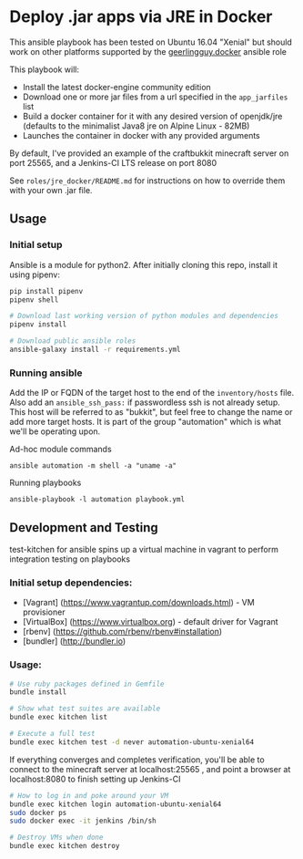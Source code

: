 # Deploy .jar apps via JRE in Docker

This ansible playbook has been tested on Ubuntu 16.04 "Xenial" but should work
on other platforms supported by the
[geerlingguy.docker](https://github.com/geerlingguy/ansible-role-docker/blob/master/meta/main.yml)
ansible role

This playbook will:
 * Install the latest docker-engine community edition
 * Download one or more jar files from a url specified in the `app_jarfiles` list
 * Build a docker container for it with any desired version of openjdk/jre
   (defaults to the minimalist Java8 jre on Alpine Linux - 82MB)
 * Launches the container in docker with any provided arguments

By default, I've provided an example of the craftbukkit minecraft server on port
25565, and a Jenkins-CI LTS release on port 8080

See `roles/jre_docker/README.md` for instructions on how to override them with
your own .jar file.

## Usage

### Initial setup

Ansible is a module for python2. After initially cloning this repo, install it
using pipenv:

```bash
pip install pipenv
pipenv shell

# Download last working version of python modules and dependencies
pipenv install

# Download public ansible roles
ansible-galaxy install -r requirements.yml
```

### Running ansible

Add the IP or FQDN of the target host to the end of the `inventory/hosts` file.
Also add an `ansible_ssh_pass:` if passwordless ssh is not already setup. This
host will be referred to as "bukkit", but feel free to change the name or add
more target hosts. It is part of the group "automation" which is what we'll be
operating upon.

Ad-hoc module commands

    ansible automation -m shell -a "uname -a"

Running playbooks

    ansible-playbook -l automation playbook.yml

## Development and Testing

test-kitchen for ansible spins up a virtual machine in vagrant to perform
integration testing on playbooks

### Initial setup dependencies:

 * [Vagrant] (https://www.vagrantup.com/downloads.html) - VM provisioner
 * [VirtualBox] (https://www.virtualbox.org) - default driver for Vagrant
 * [rbenv] (https://github.com/rbenv/rbenv#installation)
 * [bundler] (http://bundler.io)

### Usage:

```bash
# Use ruby packages defined in Gemfile
bundle install

# Show what test suites are available
bundle exec kitchen list

# Execute a full test
bundle exec kitchen test -d never automation-ubuntu-xenial64
```

If everything converges and completes verification, you'll be able to connect to
the minecraft server at localhost:25565 , and point a browser at localhost:8080
to finish setting up Jenkins-CI

```bash
# How to log in and poke around your VM
bundle exec kitchen login automation-ubuntu-xenial64
sudo docker ps
sudo docker exec -it jenkins /bin/sh

# Destroy VMs when done
bundle exec kitchen destroy
```
